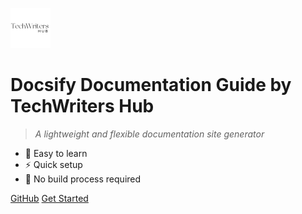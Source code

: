 
![logo](img/logo.png)


# Docsify Documentation Guide by TechWriters Hub  

> *A lightweight and flexible documentation site generator*  

- 📖 Easy to learn  
- ⚡ Quick setup  
- 🚀 No build process required  

[GitHub](https://github.com/thetechwritershub/Docsify-Tutorial-Template)
[Get Started](README.md)


